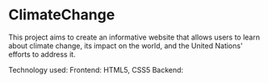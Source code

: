 # ClimateChange
This project aims to create an informative website that allows users to learn about climate change, its impact on the world, and the United Nations' efforts to address it. 

Technology used: 
Frontend: HTML5, CSS5
Backend: 
